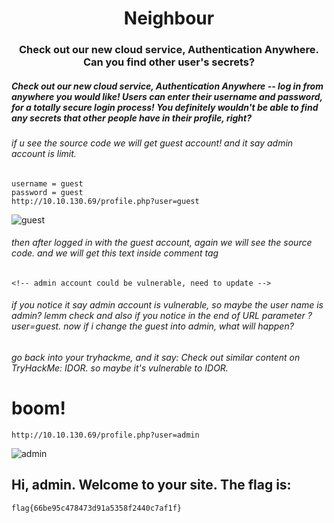 <h1 align=center>Neighbour</h1>
<h3 align=center>Check out our new cloud service, Authentication Anywhere. Can you find other user's secrets?</h3>

##### Check out our new cloud service, Authentication Anywhere -- log in from anywhere you would like! Users can enter their username and password, for a totally secure login process! You definitely wouldn't be able to find any secrets that other people have in their profile, right?

###### if u see the source code we will get guest account! and it say admin account is limit.
```
username = guest
password = guest
http://10.10.130.69/profile.php?user=guest
```
![guest](https://user-images.githubusercontent.com/108541991/201654404-0ca1ff42-68bc-44ff-9319-e527602577f6.jpg)
###### then after logged in with the guest account, again we will see the source code. and we will get this text inside comment tag
```
<!-- admin account could be vulnerable, need to update -->
```
###### if you notice it say admin account is vulnerable, so maybe the user name is admin? lemm check and also if you notice in the end of URL parameter ?user=guest. now if i change the guest into admin, what will happen?
###### go back into your tryhackme, and it say: Check out similar content on TryHackMe: IDOR. so maybe it's vulnerable to IDOR.

# boom!

```http://10.10.130.69/profile.php?user=admin ```

![admin](https://user-images.githubusercontent.com/108541991/201654560-5d4b71f8-4b22-47dc-9b92-faf490b04ea5.jpg)
## Hi, admin. Welcome to your site. The flag is: 
```flag{66be95c478473d91a5358f2440c7af1f}```
